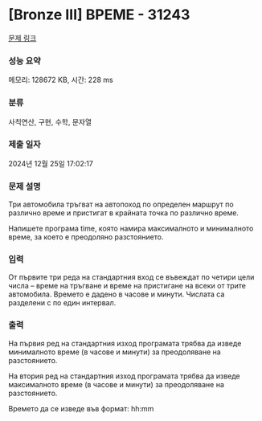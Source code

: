 # [Bronze III] ВРЕМЕ - 31243 

[문제 링크](https://www.acmicpc.net/problem/31243) 

### 성능 요약

메모리: 128672 KB, 시간: 228 ms

### 분류

사칙연산, 구현, 수학, 문자열

### 제출 일자

2024년 12월 25일 17:02:17

### 문제 설명

<p>Три автомобила тръгват на автопоход по определен маршрут по различно време и пристигат в крайната точка по различно време.</p>

<p>Напишете програма time, която намира максималното и минималното време, за което е преодоляно разстоянието.</p>

### 입력 

 <p>От първите три реда на стандартния вход се въвеждат по четири цели числа – време на тръгване и време на пристигане на всеки от трите автомобила. Времето е дадено в часове и минути. Числата са разделени с по един интервал.</p>

### 출력 

 <p>На първия ред на стандартния изход програмата трябва да изведе минималното време (в часове и минути) за преодоляване на разстоянието.</p>

<p>На втория ред на стандартния изход програмата трябва да изведе максималното време (в часове и минути) за преодоляване на разстоянието.</p>

<p>Времето да се изведе във формат: hh:mm</p>

